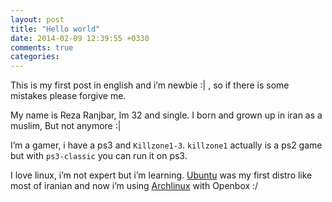 ```yaml
---
layout: post
title: "Hello world"
date: 2014-02-09 12:39:55 +0330
comments: true
categories: 
---
```

This is my first post in english and i’m newbie :| , so if there is some mistakes please forgive me.

My name is Reza Ranjbar, Im 32 and single. I born and grown up in iran as a muslim, But not anymore :|

I’m a gamer, i have a ps3 and `Killzone1-3`. `killzone1` actually is a ps2 game but with `ps3-classic` you can run it on ps3.

I love linux, i’m not expert but i’m learning. [Ubuntu][] was my first distro like most of iranian and now i’m using [Archlinux][] with Openbox :/

[archlinux]: http://www.archlinux.org "Arch linux"
[ubuntu]: http://www.ubuntu.com "Ubuntu"
